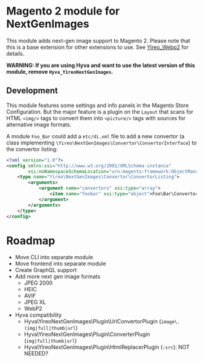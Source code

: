 # Magento 2 module for NextGenImages
This module adds next-gen image support to Magento 2. Please note that this is a base extension for other extensions to use. See [Yireo_Webp2](https://github.com/yireo/Yireo_Webp2) for details.

**WARNING: If you are using Hyva and want to use the latest version of this module, remove  `Hyva_YireoNextGenImages`.**

## Development
This module features some settings and info panels in the Magento Store Configuration. But the major feature is a plugin on the `Layout` that scans for HTML `<img/>` tags to convert them into `<picture/>` tags with sources for alternative image formats.

A module `Foo_Bar` could add a `etc/di.xml` file to add a new convertor (a class implementing `\Yireo\NextGenImages\Convertor\ConvertorInterface`) to the convertor listing:

```xml
<?xml version="1.0"?>
<config xmlns:xsi="http://www.w3.org/2001/XMLSchema-instance"
        xsi:noNamespaceSchemaLocation="urn:magento:framework:ObjectManager/etc/config.xsd">
    <type name="Yireo\NextGenImages\Convertor\ConvertorListing">
        <arguments>
            <argument name="convertors" xsi:type="array">
                <item name="foobar" xsi:type="object">Foo\Bar\Convertor</item>
            </argument>
        </arguments>
    </type>
</config>
```

# Roadmap
- Move CLI into separate module
- Move frontend into separate module
- Create GraphQL support
- Add more next gen image formats
    - JPEG 2000
    - HEIC
    - AVIF
    - JPEG XL
    - WebP2
- Hyva compatibility
  - Hyva\YireoNextGenImages\Plugin\UrlConvertorPlugin (`image\.(img|full|thumb|url`)
  - Hyva\YireoNextGenImages\Plugin\ConverterPlugin (`img|full|thumb|url`)
  - Hyva\YireoNextGenImages\Plugin\HtmlReplacerPlugin (`:src`): NOT NEEDED?
